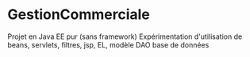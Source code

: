# GestionCommerciale
Projet en Java EE pur (sans framework)
Expérimentation d'utilisation de beans, servlets, filtres, jsp, EL, modèle DAO base de données
